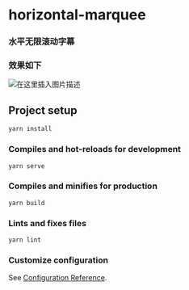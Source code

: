 # horizontal-marquee
### 水平无限滚动字幕

### 效果如下

![在这里插入图片描述](https://img-blog.csdnimg.cn/79575c68c36e42fc9509c01e28713b70.gif)

## Project setup
```
yarn install
```

### Compiles and hot-reloads for development
```
yarn serve
```

### Compiles and minifies for production
```
yarn build
```

### Lints and fixes files
```
yarn lint
```

### Customize configuration
See [Configuration Reference](https://cli.vuejs.org/config/).
